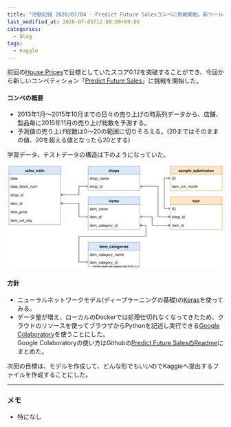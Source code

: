 ```yaml
---
title: "活動記録 2020/07/04 - Predict Future Salesコンペに挑戦開始。新ツールGoogle Colaboratory"
last_modified_at: 2020-07-05T12:00:00+09:00
categories:
  - Blog
tags:
  - Kaggle
---
```


前回の[House Prices](https://www.kaggle.com/c/house-prices-advanced-regression-techniques/overview)で目標としていたスコア0.12を突破することができ、今回から新しいコンペティション「[Predict Future Sales](https://www.kaggle.com/c/competitive-data-science-predict-future-sales/overview)」に挑戦を開始した。

#### コンペの概要

* 2013年1月〜2015年10月までの日々の売り上げの時系列データから、店舗、製品毎に2015年11月の売り上げ総数を予測する。
* 予測値の売り上げ総数は0〜20の範囲に切りそろえる。(20まではそのままの値、20を超える値となったら20とする)

学習データ、テストデータの構造は下のようになっていた。

<img src="/assets/images/posts/report_20200704/PredictFutureSalse.svg" width="800">



#### 方針

* ニューラルネットワークモデル(ディープラーニングの基礎)の[Keras](https://keras.io/ja/)を使ってみる。
* データ量が増え、ローカルのDockerでは処理仕切れなくなってきたため、クラウドのリソースを使ってブラウザからPythonを記述し実行できる[Google Colaboratory](https://colab.research.google.com/notebooks/welcome.ipynb?hl=ja)を使うことにした。  
Google Colaboratoryの使い方はGithubの[Predict Future SalesのReadme](https://github.com/CodeSeterpie/CodeSeterpie/tree/develop/Kaggle/PredictFutureSales)にまとめた。

次回の目標は、モデルを作成して、どんな形でもいいのでKaggleへ提出するファイルを作成することにした。

---

### メモ
* 特になし

